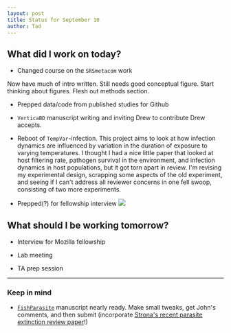```yaml
---
layout: post
title: Status for September 10
author: Tad
---
```



## What did I work on today?

* Changed course on the `SRSmetacom` work

Now have much of intro written. Still needs good conceptual figure. Start thinking about figures. Flesh out methods section. 

* Prepped data/code from published studies for Github 

* `VerticaBD` manuscript writing and inviting Drew to contribute 
Drew accepts.

* Reboot of `TempVar`-infection. 
This project aims to look at how infection dynamics are influenced by variation in the duration of exposure to varying temperatures. I thought I had a nice little paper that looked at host filtering rate, pathogen survival in the environment, and infection dynamics in host populations, but it got torn apart in review. I'm revising my experimental design, scrapping some aspects of the old experiment, and seeing if I can't address all reviewer concerns in one fell swoop, consisting of two more experiments. 

* Prepped(?) for fellowship interview 
![](http://nathaniel.mullinsvillage.com/wp-content/uploads/2014/07/hands.jpg)



## What should I be working tomorrow?

* Interview for Mozilla fellowship <i class="fa fa-firefox" style="color:red"> </i>

* Lab meeting

* TA prep session






---

### Keep in mind

* [`FishParasite`](https://github.com/taddallas/FishParasite8910) manuscript nearly ready. Make small tweaks, get John's comments, and then submit (incorporate [Strona's recent parasite extinction review paper](http://www.sciencedirect.com/science/article/pii/S2213224415300134)!)





<i class="fa fa-code" style="color:pink"> </i>

